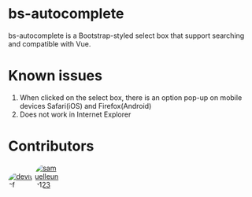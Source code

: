 bs-autocomplete
=======
bs-autocomplete is a Bootstrap-styled select box that support searching and compatible with Vue.

Known issues
=======
1. When clicked on the select box, there is an option pop-up on mobile devices Safari(iOS) and Firefox(Android)
2. Does not work in Internet Explorer

Contributors
=======
<a href="https://github.com/devitcf"><img src="https://avatars.githubusercontent.com/u/58029528" style="border-radius: 50%; max-width:50px" alt="devitcf"></a></a>
<a href="https://github.com/samuelleung123"><img src="https://avatars.githubusercontent.com/u/15344798" style="border-radius: 50%; max-width:50px" alt="samuelleung123"></a>